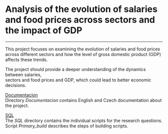 # Analysis of the evolution of salaries and food prices across sectors and the impact of GDP

---


This project focuses on examining the evolution of salaries and food prices  
across different sectors and how the level of gross domestic product (GDP) affects these trends.

The project should provide a deeper understanding of the dynamics between salaries,  
sectors and food prices and GDP, which could lead to better economic decisions.




[Documentacion](https://github.com/seidon93/SQL_food_availability/tree/Developer/Documentacion)  
Directory *Documentacion* contains English and Czech documentation about the project.


[SQL](https://github.com/seidon93/SQL_food_availability/tree/Developer/SQL)  
The *SQL* directory contains the individual scripts for the research questions. 
Script *Primary_build* describes the steps of building scripts.

